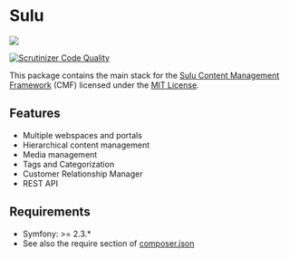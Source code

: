 Sulu
====

[![](https://travis-ci.org/sulu-cmf/sulu.png?branch=develop)](https://travis-ci.org/sulu-cmf/sulu)

[![Scrutinizer Code Quality](https://scrutinizer-ci.com/g/sulu-cmf/sulu/badges/quality-score.png?s=a4e66cebefa4fb6f55f50066d516dc4ab9ba3d86)](https://scrutinizer-ci.com/g/sulu-cmf/sulu/)

This package contains the main stack for the
[Sulu Content Management Framework](https://github.com/sulu-cmf/sulu-standard) (CMF) licensed under the [MIT License](https://github.com/sulu-cmf/SuluContentBundle/blob/develop/LICENSE).

## Features

* Multiple webspaces and portals
* Hierarchical content management
* Media management
* Tags and Categorization
* Customer Relationship Manager
* REST API

## Requirements

* Symfony: >= 2.3.*
* See also the require section of [composer.json](https://github.com/sulu-cmf/sulu/blob/develop/composer.json)
